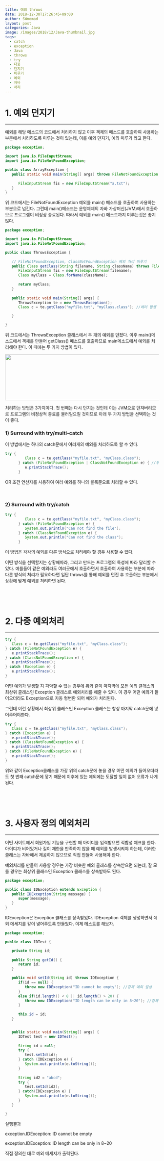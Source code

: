 ```yaml
---
title: 예외 throws
date: 2018-12-30T17:26:45+09:00
author: SWnomad
layout: post
categories: Java
image: /images/2018/12/Java-thumbnail.jpg
tags:
  - catch
  - exception
  - Java
  - throws
  - try
  - 다중
  - 던지기
  - 미루기
  - 예외
  - 자바
  - 처리
---
```

# 1. 예외 던지기

* * *

예외를 해당 메소드의 코드에서 처리하지 않고 이후 객체의 메소드를 호출하여 사용하는 부분에서 처리하도록 미루는 것이 있는데, 이를 예외 던지기, 예외 미루기 라고 한다.

~~~ java
package exception;

import java.io.FileInputStream;
import java.io.FileNotFoundException;

public class ArrayException {
   public static void main(String[] args) throws FileNotFoundException {
      
      FileInputStream fis = new FileInputStream("a.txt");
   }
}
~~~

위 코드에서는 FileNotFoundException 예외를 main() 메소드를 호출하여 사용하는 부분으로 넘긴다. 그런데 main()메소드는 운영체제의 자바 가상머신(JVM)에서 호출하므로 프로그램이 비정상 종료된다. 따라서 예외를 main() 메소드까지 미루는것은 좋지 않다.

~~~ java
package exception;

import java.io.FileInputStream;
import java.io.FileNotFoundException;

public class ThrowsException {
    
   // FileNotFoundException, ClassNotFoundException 예외 처리 미루기
   public Class getClass(String filename, String className) throws FileNotFoundException, ClassNotFoundException {
      FileInputStream fis = new FileInputStream(filename);
      Class myClass = Class.forName(className);
      
      return myClass;
   }
   
   public static void main(String[] args) {
      ThrowsException te = new ThrowsException();
      Class c = te.getClass("myfile.txt", "myClass.class"); //에러 발생

   }

}
~~~

위 코드에서는 ThrowsException 클래스에서 두 개의 예외를 던졌다. 이후 main()메소드에서 객체를 만들어 getClass() 메소드를 호출하므로 main메소드에서 예외를 처리해야 한다. 이 때에는 두 가지 방법이 있다.

<a href="https://SWnomad.com/%ec%98%88%ec%99%b8-throws/%ec%a0%9c%eb%aa%a9-%ec%97%86%ec%9d%8c-196/" rel="attachment wp-att-1661"><img class="aligncenter size-full wp-image-1661" src="/images/2018/12/no-name-41.jpg" alt="" width="524" height="150" srcset="/images/2018/12/no-name-41.jpg 524w, /images/2018/12/no-name-41-300x86.jpg 300w" sizes="(max-width: 524px) 100vw, 524px" /></a>

처리하는 방법은 3가지이다. 첫 번째는 다시 던지는 것인데 이는 JVM으로 던져버리므로 프로그램의 비정상적 종료를 불러일으킬 것이므로 아래 두 가지 방법을 선택하는 것이 좋다.

### 1) Surround with try/multi-catch

이 방법에서는 하나의 catch문에서 여러개의 예외를 처리하도록 할 수 있다.

~~~ java
try {
         Class c = te.getClass("myfile.txt", "myClass.class");
      } catch (FileNotFoundException | ClassNotFoundException e) { //두 예외 중 한 가지 발생하면 블록 실행
         e.printStackTrace();
      }
~~~

OR 조건 연산자를 사용하여 여러 예외를 하나의 블록문으로 처리할 수 있다.

&nbsp;

### 2) Surround with try/catch

~~~ java
try {
         Class c = te.getClass("myfile.txt", "myClass.class");
      } catch (FileNotFoundException e) {
         System.out.println("Can not find the file");
      } catch (ClassNotFoundException e) {
         System.out.println("Can not find the class");
      }
~~~

이 방법은 각각의 예외를 다른 방식으로 처리해야 할 경우 사용할 수 있다.

어떤 방식을 선택할지는 상황에따라, 그리고 만드는 프로그램의 특성에 따라 달리할 수 있다. 예를들어 같은 예외라도 여러곳에서 호출하면서 호출하여 사용하는 부분에 따라 다른 방식의 처리가 필요하다면 일단 throws를 통해 예외를 던진 후 호출하는 부분에서 상황에 맞게 예외를 처리하면 된다.

&nbsp;

&nbsp;

# 2. 다중 예외처리

* * *

~~~ java
try {
   Class c = te.getClass("myfile.txt", "myClass.class");
} catch (FileNotFoundException e) {
   e.printStackTrace();
} catch (ClassNotFoundException e) {
   e.printStackTrace();
} catch (Exception e) {
   e.printStackTrace();
}
~~~

어떤 예외가 발생할 지 파악할 수 없는 경우에 위와 같이 마지막에 모든 예외 클래스의 최상위 클래스인 Exception 클래스로 예외처리를 해줄 수 있다. 이 경우 어떤 예외가 들어오더라도 Exception으로 자동 형변환 되어 예외가 처리된다.

그런데 이런 상황에서 최상위 클래스인 Exception 클래스는 항상 마지막 catch문에 넣어주어야한다.

~~~ java
try {
   Class c = te.getClass("myfile.txt", "myClass.class");
} catch (Exception e) {
   e.printStackTrace();
} catch (ClassNotFoundException e) {
   e.printStackTrace();
} catch (FileNotFoundException e) {
   e.printStackTrace();
}
~~~

위와 같이 Exception클래스를 가장 위의 catch문에 놓을 경우 어떤 예외가 들어오더라도 첫 번째 catch문에 닿기 때문에 이후에 있는 예외에는 도달할 일이 없어 오류가 나게된다.

&nbsp;

&nbsp;

# 3. 사용자 정의 예외처리

* * *

어떤 사이트에서 회원가입 기능을 구현할 때 아이디를 입력받으면 적합성 체크를 한다. 아이디가 비어있거나 길이 제한을 만족하지 않을 때 예외를 발생시켜야 하는데, 이러한 클래스는 자바에서 제공하지 않으므로 직접 만들어 사용해야 한다.

예외처리를 만들어 사용할 경우는 가장 비슷한 예외 클래스를 상속받으면 되는데, 잘 모를 경우는 최상위 클래스인 Exception 클래스를 상속받아도 된다.

~~~ java
package exception;

public class IDException extends Exception {
   public IDException(String message) {
      super(message);
   }
}
~~~

IDException은 Exception 클래스를 상속받았다. IDException 객체를 생성하면서 예외 메세지를 같이 넣어주도록 만들었다. 이제 테스트를 해보자.

~~~ java
package exception;

public class IDTest {

   private String id;
      
   public String getId() {
      return id;
   }

   public void setId(String id) throws IDException {
      if(id == null) {
         throw new IDException("ID cannot be empty"); //강제 예외 발생
      }
      else if(id.length() < 8 || id.length() > 20) {
         throw new IDException("ID length can be only in 8~20"); //강제 예외 발생
      }
      
      this.id = id;
   }


   public static void main(String[] args) {
      IDTest test = new IDTest();
      
      String id = null;
      try {
         test.setId(id);
      } catch (IDException e) {
         System.out.println(e.toString());
      }
      
      String id2 = "abcd";
      try {
         test.setId(id2);
      } catch(IDException e) {
         System.out.println(e.toString());
      }
   }

}
~~~

실행결과

exception.IDException: ID cannot be empty


exception.IDException: ID length can be only in 8~20

직접 정의한 대로 예외 메세지가 출력된다.